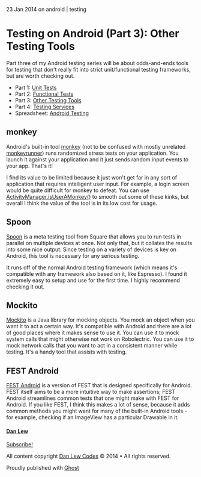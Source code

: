 23 Jan 2014 on android | testing

Testing on Android (Part 3): Other Testing Tools
================================================

Part three of my Android testing series will be about odds-and-ends tools for testing that don't really fit into strict unit/functional testing frameworks, but are worth checking out.

- Part 1: [Unit Tests](http://goo.gl/m6bXcJ)
- Part 2: [Functional Tests](http://goo.gl/KXHZMg)
- Part 3: [Other Testing Tools](http://goo.gl/X49RoP)
- Part 4: [Testing Services](http://goo.gl/60Xnf7)
- Spreadsheet: [Android Testing](http://goo.gl/XSUxoJ)

monkey
------

Android's built-in tool [monkey](http://developer.android.com/tools/help/monkey.html) (not to be confused with mostly unrelated [monkeyrunner](http://developer.android.com/tools/help/monkeyrunner_concepts.html)) runs randomized stress tests on your application. You launch it against your application and it just sends random input events to your app. That's it!

I find its value to be limited because it just won't get far in any sort of application that requires intelligent user input. For example, a login screen would be quite difficult for monkey to defeat. You can use [ActivityManager.isUserAMonkey()](http://developer.android.com/reference/android/app/ActivityManager.html#isUserAMonkey()) to smooth out some of these kinks, but overall I think the value of the tool is in its low cost for usage.

Spoon
-----

[Spoon](http://square.github.io/spoon/) is a meta testing tool from Square that allows you to run tests in parallel on multiple devices at once. Not only that, but it collates the results into some nice output. Since testing on a variety of devices is key on Android, this tool is necessary for any serious testing.

It runs off of the normal Android testing framework (which means it's compatible with any framework also based on it, like Espresso). I found it extremely easy to setup and use for the first time. I highly recommend checking it out.

Mockito
-------

[Mockito](https://code.google.com/p/mockito/) is a Java library for mocking objects. You mock an object when you want it to act a certain way. It's compatible with Android and there are a lot of good places where it makes sense to use it. You can use it to mock system calls that might otherwise not work on Robolectric. You can use it to mock network calls that you want to act in a consistent manner while testing. It's a handy tool that assists with testing.

FEST Android
------------

[FEST Android](https://github.com/square/fest-android) is a version of FEST that is designed specifically for Android. FEST itself aims to be a more intuitive way to make assertions; FEST Android streamlines common tests that one might make with FEST for Android. If you like FEST, I think this makes a lot of sense, because it adds common methods you might want for many of the built-in Android tools - for example, checking if an ImageView has a particular Drawable in it.

#### [Dan Lew](http://blog.danlew.net/about/)

[Subscribe!](http://blog.danlew.net/rss/)

All content copyright [Dan Lew Codes](http://blog.danlew.net/) © 2014 • All rights reserved.

Proudly published with [Ghost](http://ghost.org)

